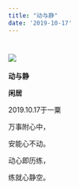 ```yaml
---
title: "动与静"
date: '2019-10-17'
---
```

  #  ![](/images/heshui.jpg)
  
  **动与静**
  
  **闲居**
  
  
2019.10.17于一粟 

万事附心中， 

安能心不动。 

动心即历练， 

练就心静空。 
